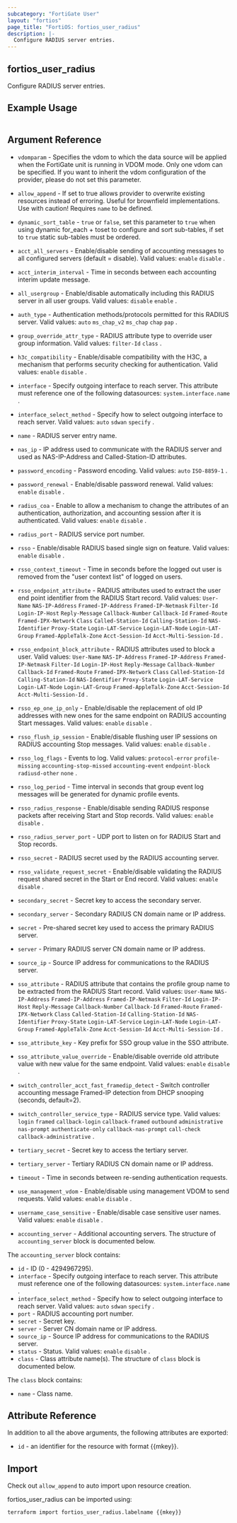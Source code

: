 ```yaml
---
subcategory: "FortiGate User"
layout: "fortios"
page_title: "FortiOS: fortios_user_radius"
description: |-
  Configure RADIUS server entries.
---
```


## fortios_user_radius
Configure RADIUS server entries.

## Example Usage

```hcl

```

## Argument Reference
* `vdomparam` - Specifies the vdom to which the data source will be applied when the FortiGate unit is running in VDOM mode. Only one vdom can be specified. If you want to inherit the vdom configuration of the provider, please do not set this parameter.
* `allow_append` - If set to true allows provider to overwrite existing resources instead of erroring. Useful for brownfield implementations. Use with caution! Requires `name` to be defined.
* `dynamic_sort_table` - `true` or `false`, set this parameter to `true` when using dynamic for_each + toset to configure and sort sub-tables, if set to `true` static sub-tables must be ordered.

* `acct_all_servers` - Enable/disable sending of accounting messages to all configured servers (default = disable). Valid values: `enable` `disable` .
* `acct_interim_interval` - Time in seconds between each accounting interim update message.
* `all_usergroup` - Enable/disable automatically including this RADIUS server in all user groups. Valid values: `disable` `enable` .
* `auth_type` - Authentication methods/protocols permitted for this RADIUS server. Valid values: `auto` `ms_chap_v2` `ms_chap` `chap` `pap` .
* `group_override_attr_type` - RADIUS attribute type to override user group information. Valid values: `filter-Id` `class` .
* `h3c_compatibility` - Enable/disable compatibility with the H3C, a mechanism that performs security checking for authentication. Valid values: `enable` `disable` .
* `interface` - Specify outgoing interface to reach server. This attribute must reference one of the following datasources: `system.interface.name` .
* `interface_select_method` - Specify how to select outgoing interface to reach server. Valid values: `auto` `sdwan` `specify` .
* `name` - RADIUS server entry name.
* `nas_ip` - IP address used to communicate with the RADIUS server and used as NAS-IP-Address and Called-Station-ID attributes.
* `password_encoding` - Password encoding. Valid values: `auto` `ISO-8859-1` .
* `password_renewal` - Enable/disable password renewal. Valid values: `enable` `disable` .
* `radius_coa` - Enable to allow a mechanism to change the attributes of an authentication, authorization, and accounting session after it is authenticated. Valid values: `enable` `disable` .
* `radius_port` - RADIUS service port number.
* `rsso` - Enable/disable RADIUS based single sign on feature. Valid values: `enable` `disable` .
* `rsso_context_timeout` - Time in seconds before the logged out user is removed from the "user context list" of logged on users.
* `rsso_endpoint_attribute` - RADIUS attributes used to extract the user end point identifier from the RADIUS Start record. Valid values: `User-Name` `NAS-IP-Address` `Framed-IP-Address` `Framed-IP-Netmask` `Filter-Id` `Login-IP-Host` `Reply-Message` `Callback-Number` `Callback-Id` `Framed-Route` `Framed-IPX-Network` `Class` `Called-Station-Id` `Calling-Station-Id` `NAS-Identifier` `Proxy-State` `Login-LAT-Service` `Login-LAT-Node` `Login-LAT-Group` `Framed-AppleTalk-Zone` `Acct-Session-Id` `Acct-Multi-Session-Id` .
* `rsso_endpoint_block_attribute` - RADIUS attributes used to block a user. Valid values: `User-Name` `NAS-IP-Address` `Framed-IP-Address` `Framed-IP-Netmask` `Filter-Id` `Login-IP-Host` `Reply-Message` `Callback-Number` `Callback-Id` `Framed-Route` `Framed-IPX-Network` `Class` `Called-Station-Id` `Calling-Station-Id` `NAS-Identifier` `Proxy-State` `Login-LAT-Service` `Login-LAT-Node` `Login-LAT-Group` `Framed-AppleTalk-Zone` `Acct-Session-Id` `Acct-Multi-Session-Id` .
* `rsso_ep_one_ip_only` - Enable/disable the replacement of old IP addresses with new ones for the same endpoint on RADIUS accounting Start messages. Valid values: `enable` `disable` .
* `rsso_flush_ip_session` - Enable/disable flushing user IP sessions on RADIUS accounting Stop messages. Valid values: `enable` `disable` .
* `rsso_log_flags` - Events to log. Valid values: `protocol-error` `profile-missing` `accounting-stop-missed` `accounting-event` `endpoint-block` `radiusd-other` `none` .
* `rsso_log_period` - Time interval in seconds that group event log messages will be generated for dynamic profile events.
* `rsso_radius_response` - Enable/disable sending RADIUS response packets after receiving Start and Stop records. Valid values: `enable` `disable` .
* `rsso_radius_server_port` - UDP port to listen on for RADIUS Start and Stop records.
* `rsso_secret` - RADIUS secret used by the RADIUS accounting server.
* `rsso_validate_request_secret` - Enable/disable validating the RADIUS request shared secret in the Start or End record. Valid values: `enable` `disable` .
* `secondary_secret` - Secret key to access the secondary server.
* `secondary_server` - Secondary RADIUS CN domain name or IP address.
* `secret` - Pre-shared secret key used to access the primary RADIUS server.
* `server` - Primary RADIUS server CN domain name or IP address.
* `source_ip` - Source IP address for communications to the RADIUS server.
* `sso_attribute` - RADIUS attribute that contains the profile group name to be extracted from the RADIUS Start record. Valid values: `User-Name` `NAS-IP-Address` `Framed-IP-Address` `Framed-IP-Netmask` `Filter-Id` `Login-IP-Host` `Reply-Message` `Callback-Number` `Callback-Id` `Framed-Route` `Framed-IPX-Network` `Class` `Called-Station-Id` `Calling-Station-Id` `NAS-Identifier` `Proxy-State` `Login-LAT-Service` `Login-LAT-Node` `Login-LAT-Group` `Framed-AppleTalk-Zone` `Acct-Session-Id` `Acct-Multi-Session-Id` .
* `sso_attribute_key` - Key prefix for SSO group value in the SSO attribute.
* `sso_attribute_value_override` - Enable/disable override old attribute value with new value for the same endpoint. Valid values: `enable` `disable` .
* `switch_controller_acct_fast_framedip_detect` - Switch controller accounting message Framed-IP detection from DHCP snooping (seconds, default=2).
* `switch_controller_service_type` - RADIUS service type. Valid values: `login` `framed` `callback-login` `callback-framed` `outbound` `administrative` `nas-prompt` `authenticate-only` `callback-nas-prompt` `call-check` `callback-administrative` .
* `tertiary_secret` - Secret key to access the tertiary server.
* `tertiary_server` - Tertiary RADIUS CN domain name or IP address.
* `timeout` - Time in seconds between re-sending authentication requests.
* `use_management_vdom` - Enable/disable using management VDOM to send requests. Valid values: `enable` `disable` .
* `username_case_sensitive` - Enable/disable case sensitive user names. Valid values: `enable` `disable` .
* `accounting_server` - Additional accounting servers. The structure of `accounting_server` block is documented below.

The `accounting_server` block contains:

* `id` - ID (0 - 4294967295).
* `interface` - Specify outgoing interface to reach server. This attribute must reference one of the following datasources: `system.interface.name` .
* `interface_select_method` - Specify how to select outgoing interface to reach server. Valid values: `auto` `sdwan` `specify` .
* `port` - RADIUS accounting port number.
* `secret` - Secret key.
* `server` - Server CN domain name or IP address.
* `source_ip` - Source IP address for communications to the RADIUS server.
* `status` - Status. Valid values: `enable` `disable` .
* `class` - Class attribute name(s). The structure of `class` block is documented below.

The `class` block contains:

* `name` - Class name.

## Attribute Reference

In addition to all the above arguments, the following attributes are exported:
* `id` - an identifier for the resource with format {{mkey}}.

## Import

Check out `allow_append` to auto import upon resource creation.

fortios_user_radius can be imported using:
```sh
terraform import fortios_user_radius.labelname {{mkey}}
```
